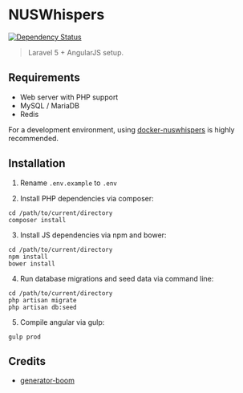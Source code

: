 # NUSWhispers

[![Dependency Status](https://gemnasium.com/nusmodifications/nuswhispers.svg)](https://gemnasium.com/nusmodifications/nuswhispers)

> Laravel 5 + AngularJS setup.

## Requirements
- Web server with PHP support
- MySQL / MariaDB
- Redis

For a development environment, using [docker-nuswhispers](https://github.com/nusmodifications/docker-nuswhispers) is highly recommended.

## Installation
1) Rename `.env.example` to `.env`

2) Install PHP dependencies via composer:
```
cd /path/to/current/directory
composer install
```

3) Install JS dependencies via npm and bower:
```
cd /path/to/current/directory
npm install
bower install
```

4) Run database migrations and seed data via command line:
```
cd /path/to/current/directory
php artisan migrate
php artisan db:seed
```

5) Compile angular via gulp:
```
gulp prod
```

## Credits
- [generator-boom](https://www.npmjs.com/package/generator-boom)
